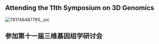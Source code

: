 ## Attending the 11th Symposium on 3D Genomics


![781748487765_ pic](https://github.com/user-attachments/assets/a625e912-19dd-4e35-940f-7773ffa1df80)

## 参加第十一届三维基因组学研讨会
